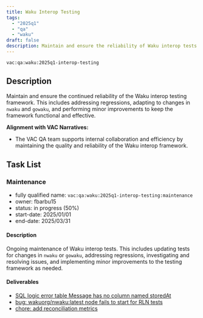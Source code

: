 ```yaml
---
title: Waku Interop Testing
tags:
  - "2025q1"
  - "qa"
  - "waku"  
draft: false  
description: Maintain and ensure the reliability of Waku interop tests.
---
```


`vac:qa:waku:2025q1-interop-testing`

## Description
Maintain and ensure the continued reliability of the Waku interop testing framework. 
This includes addressing regressions, adapting to changes in `nwaku` and `gowaku`, 
and performing minor improvements to keep the framework functional and effective.

**Alignment with VAC Narratives:**

* The VAC QA team supports internal collaboration and efficiency by maintaining the quality and reliability of the Waku interop framework.

## Task List

### Maintenance

* fully qualified name: `vac:qa:waku:2025q1-interop-testing:maintenance`
* owner: fbarbu15
* status: in progress (50%)
* start-date: 2025/01/01
* end-date: 2025/03/31

#### Description
Ongoing maintenance of Waku interop tests. 
This includes updating tests for changes in `nwaku` or `gowaku`, addressing regressions, 
investigating and resolving issues, and implementing minor improvements to the testing framework as needed.

#### Deliverables
* [SQL logic error table Message has no column named storedAt](https://github.com/waku-org/nwaku/issues/3243)
* [bug: wakuorg/nwaku:latest node fails to start for RLN tests](https://github.com/waku-org/nwaku/issues/3247)
* [chore: add reconciliation metrics](https://github.com/waku-org/waku-interop-tests/pull/100)
